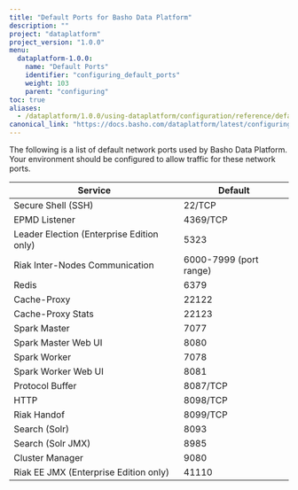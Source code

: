 ```yaml
---
title: "Default Ports for Basho Data Platform"
description: ""
project: "dataplatform"
project_version: "1.0.0"
menu:
  dataplatform-1.0.0:
    name: "Default Ports"
    identifier: "configuring_default_ports"
    weight: 103
    parent: "configuring"
toc: true
aliases:
  - /dataplatform/1.0.0/using-dataplatform/configuration/reference/default-ports/
canonical_link: "https://docs.basho.com/dataplatform/latest/configuring/default-ports/"
---
```


The following is a list of default network ports used by Basho Data Platform. Your environment should be configured to allow traffic for these network ports.

| Service | Default |
| ---------- | ---------- |
| Secure Shell (SSH) | 22/TCP |
| EPMD Listener | 4369/TCP |
| Leader Election (Enterprise Edition only) | 5323 |
| Riak Inter-Nodes Communication | 6000-7999 (port range) |
| Redis | 6379 |
| Cache-Proxy | 22122 |
| Cache-Proxy Stats | 22123 |
| Spark Master | 7077 |
| Spark Master Web UI  | 8080 |
| Spark Worker | 7078 |
| Spark Worker Web UI | 8081 |
| Protocol Buffer | 8087/TCP |
| HTTP | 8098/TCP |
| Riak Handof | 8099/TCP |
| Search (Solr) | 8093 |
| Search (Solr JMX) | 8985 |
| Cluster Manager | 9080 |
| Riak EE JMX (Enterprise Edition only) | 41110 |
